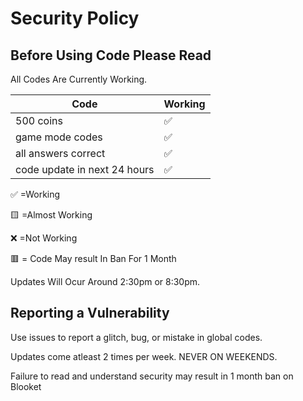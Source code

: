 # Security Policy

## Before Using Code Please Read

All Codes Are Currently Working.

| Code |   Working        |
| ------- | ------------------ |
| 500 coins  | ✅ |
| game mode codes  |:white_check_mark:   |
| all answers correct  |:white_check_mark: |
| code update in next 24 hours  | ✅ 

:white_check_mark:    =Working


:yellow_square:       =Almost Working


:x:                   =Not Working  


🟥                   = Code May result In Ban For 1 Month



Updates Will Ocur Around 2:30pm or 8:30pm.

## Reporting a Vulnerability

Use issues to report a glitch, bug, or mistake in global codes.

Updates come atleast 2 times per week. NEVER ON WEEKENDS.



Failure to read and understand security may result in 1 month ban on Blooket
